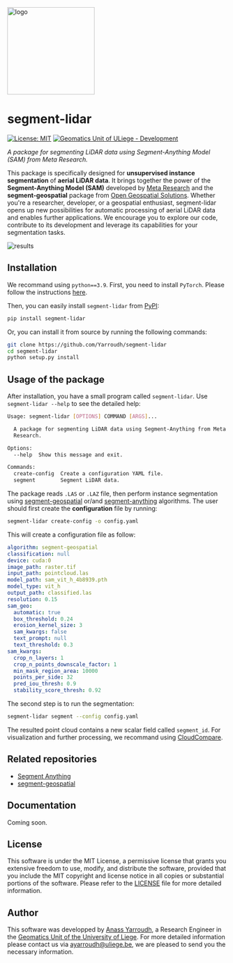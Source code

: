 <img src="https://user-images.githubusercontent.com/72500344/210864557-4078754f-86c1-4e7c-b291-73223bdf4e4d.png" alt="logo" width="200"/>

# segment-lidar
[![License: MIT](https://img.shields.io/badge/License-MIT-yellow.svg)](https://opensource.org/licenses/MIT)
[![Geomatics Unit of ULiege - Development](https://img.shields.io/badge/Geomatics_Unit_of_ULiege-Development-2ea44f)](http://geomatics.ulg.ac.be/)

*A package for segmenting LiDAR data using Segment-Anything Model (SAM) from Meta Research.*

This package is specifically designed for **unsupervised instance segmentation** of **aerial LiDAR data**. It brings together the power of the **Segment-Anything Model (SAM)** developed by [Meta Research](https://github.com/facebookresearch) and the **segment-geospatial** package from [Open Geospatial Solutions](https://github.com/opengeos). Whether you're a researcher, developer, or a geospatial enthusiast, segment-lidar opens up new possibilities for automatic processing of aerial LiDAR data and enables further applications. We encourage you to explore our code, contribute to its development and leverage its capabilities for your segmentation tasks.

![results](https://github.com/Yarroudh/segment-lidar/assets/72500344/1ed9c405-a305-46ff-827b-a70275733371)


## Installation

We recommand using `python==3.9`. First, you need to install `PyTorch`. Please follow the instructions [here](https://pytorch.org/).

Then, you can easily install `segment-lidar` from [PyPI](https://pypi.org/project/segment-lidar/):

```bash
pip install segment-lidar
```

Or, you can install it from source by running the following commands:

```bash
git clone https://github.com/Yarroudh/segment-lidar
cd segment-lidar
python setup.py install
```

## Usage of the package

After installation, you have a small program called <code>segment-lidar</code>. Use <code>segment-lidar --help</code> to see the detailed help:

```bash
Usage: segment-lidar [OPTIONS] COMMAND [ARGS]...

  A package for segmenting LiDAR data using Segment-Anything from Meta AI
  Research.

Options:
  --help  Show this message and exit.

Commands:
  create-config  Create a configuration YAML file.
  segment        Segment LiDAR data.
```

The package reads `.LAS` or `.LAZ` file, then perform instance segmentation using [segment-geospatial](https://github.com/opengeos/segment-geospatial) or/and [segment-anything](https://github.com/facebookresearch/segment-anything) algorithms. The user should first create the **configuration** file by running:

```bash
segment-lidar create-config -o config.yaml
```

This will create a configuration file as follow:

```yaml
algorithm: segment-geospatial
classification: null
device: cuda:0
image_path: raster.tif
input_path: pointcloud.las
model_path: sam_vit_h_4b8939.pth
model_type: vit_h
output_path: classified.las
resolution: 0.15
sam_geo:
  automatic: true
  box_threshold: 0.24
  erosion_kernel_size: 3
  sam_kwargs: false
  text_prompt: null
  text_threshold: 0.3
sam_kwargs:
  crop_n_layers: 1
  crop_n_points_downscale_factor: 1
  min_mask_region_area: 10000
  points_per_side: 32
  pred_iou_thresh: 0.9
  stability_score_thresh: 0.92
```

The second step is to run the segmentation:

```bash
segment-lidar segment --config config.yaml
```

The resulted point cloud contains a new scalar field called `segment_id`. For visualization and further processing, we recommand using [CloudCompare](https://www.danielgm.net/cc/).

## Related repositories

- [Segment Anything](https://github.com/facebookresearch/segment-anything)
- [segment-geospatial](https://github.com/opengeos/segment-geospatial)

## Documentation

Coming soon.

## License

This software is under the MIT License, a permissive license that grants you extensive freedom to use, modify, and distribute the software, provided that you include the MIT copyright and license notice in all copies or substantial portions of the software. Please refer to the [LICENSE](https://github.com/Yarroudh/segment-lidar/blob/main/LICENSE) file for more detailed information.

## Author

This software was developped by [Anass Yarroudh](https://www.linkedin.com/in/anass-yarroudh/), a Research Engineer in the [Geomatics Unit of the University of Liege](http://geomatics.ulg.ac.be/fr/home.php).
For more detailed information please contact us via <ayarroudh@uliege.be>, we are pleased to send you the necessary information.
